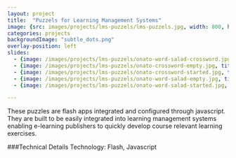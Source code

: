 ```yaml
---
layout: project
title:  "Puzzels for Learning Management Systems"
image: {src: images/projects/lms-puzzels/lms-puzzels.jpg, width: 800, height: 531}
categories: projects
backgroundImage: "subtle_dots.png"
overlay-position: left
slides:
  - {image: /images/projects/lms-puzzels/onato-word-salad-crossword.jpg, title: "Onato Word Salad and Crossword"}
  - {image: /images/projects/lms-puzzels/onato-crossword-empty.jpg, title: "Onato Crossword Empty"}
  - {image: /images/projects/lms-puzzels/onato-crossword-started.jpg, title: "Onato Crossword Started"}
  - {image: /images/projects/lms-puzzels/onato-word-salad-empty.jpg, title: "Onato Word Salad Empty"}
  - {image: /images/projects/lms-puzzels/onato-word-salad-started.jpg, title: "Onato Word Salad Started"}

---
```

These puzzles are flash apps integrated and configured through javascript. They are built to be easily integrated into learning management systems enabling e-learning publishers to quickly develop course relevant learning exercises.

###Technical Details
Technology: Flash, Javascript

